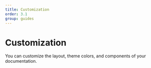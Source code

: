 ```yaml
---
title: Customization
order: 3.1
group: guides
---
```


# Customization

You can customize the layout, theme colors, and components of your documentation.
